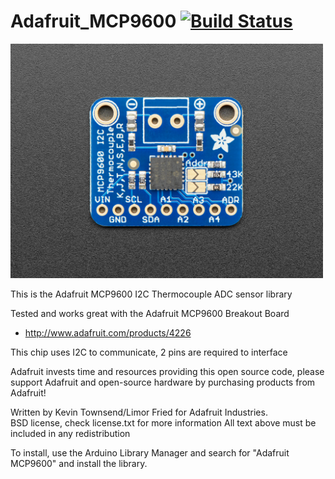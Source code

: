 Adafruit_MCP9600 [![Build Status](https://travis-ci.com/adafruit/Adafruit_MCP9600.svg?branch=master)](https://travis-ci.com/adafruit/Adafruit_MCP9600)
================

<a href="https://www.adafruit.com/product/4226"><img src="assets/board.jpg?raw=true" width="500px"></a>

This is the Adafruit MCP9600 I2C Thermocouple ADC sensor library

Tested and works great with the Adafruit MCP9600 Breakout Board 
* http://www.adafruit.com/products/4226

This chip uses I2C to communicate, 2 pins are required to interface

Adafruit invests time and resources providing this open source code, please support Adafruit and open-source hardware by purchasing products from Adafruit!

Written by Kevin Townsend/Limor Fried for Adafruit Industries.  
BSD license, check license.txt for more information
All text above must be included in any redistribution

To install, use the Arduino Library Manager and search for "Adafruit MCP9600" and install the library.
